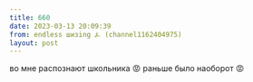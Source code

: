 ```yaml
---
title: 660
date: 2023-03-13 20:09:39
from: endless шизing ⍼ (channel1162404975)
layout: post
---
```


во мне распознают школьника 😡
раньше было наоборот 😡
